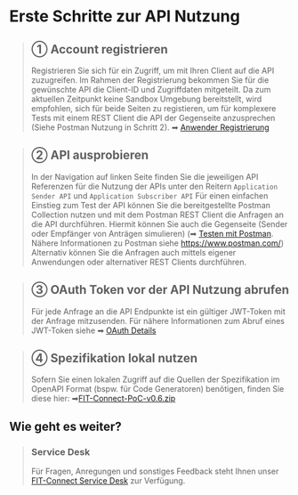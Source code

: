 # Erste Schritte zur API Nutzung

<!-- theme: info -->

> ## ① Account registrieren
> Registrieren Sie sich für ein Zugriff, um mit Ihren Client auf die API zuzugreifen. Im Rahmen der Registrierung bekommen Sie für die gewünschte API die Client-ID und Zugriffdaten mitgeteilt. Da zum aktuellen Zeitpunkt keine Sandbox Umgebung bereitstellt, wird empfohlen, sich für beide Seiten zu registieren, um für komplexere Tests mit einem REST Client die API der Gegenseite anzusprechen (Siehe Postman Nutzung in Schritt 2). ➡ [Anwender Registrierung](./4_Authentifizierung_und_Autorisierung.md)

> ## ② API ausprobieren
> In der Navigation auf linken Seite finden Sie die jeweiligen API Referenzen für die Nutzung der APIs unter den Reitern `Application Sender API` und `Application Subscriber API` 
Für einen einfachen Einstieg zum Test der API können Sie die bereitgestellte Postman Collection nutzen und mit dem Postman REST Client die Anfragen an die API durchführen. Hiermit können Sie auch die Gegenseite (Sender oder Empfänger von Anträgen simulieren) (➡ [Testen mit Postman](./Detailinformationen/Postman.md). Nähere Informationen zu Postman siehe https://www.postman.com/) 
Alternativ können Sie die Anfragen auch mittels eigener Anwendungen oder alternativer REST Clients durchführen.

> ## ③ OAuth Token vor der API Nutzung abrufen
> Für jede Anfrage an die API Endpunkte ist ein gültiger JWT-Token mit der Anfrage mitzusenden. Für nähere Informationen zum Abruf eines JWT-Token siehe ➡ [OAuth Details](./Detailinformationen/OAuth.md)

> ## ④ Spezifikation lokal nutzen
> Sofern Sie einen lokalen Zugriff auf die Quellen der Spezifikation im OpenAPI Format (bspw. für Code Generatoren) benötigen, finden Sie diese hier: ➡[FIT-Connect-PoC-v0.6.zip](https://github.com/fiep-poc/assets/raw/master/spec/FIT-Connect-PoC-v0.6.zip)
<!-- Abschließendes Beispiel eines API Abrufs mit Token Abruf und einem Beispiel unter Nutzung des Tokens. -->

## Wie geht es weiter?

<!-- theme: success -->

> ### Service Desk
> Für Fragen, Anregungen und sonstiges Feedback steht Ihnen unser
> [FIT-Connect Service Desk](https://jira.fiep-poc.de/servicedesk/customer/portal/1)
> zur Verfügung.

